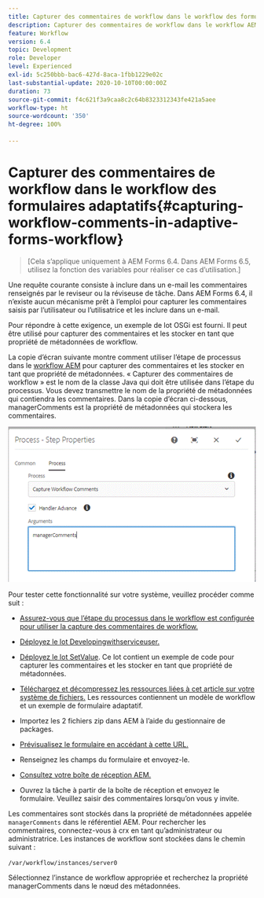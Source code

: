 ```yaml
---
title: Capturer des commentaires de workflow dans le workflow des formulaires adaptatifs
description: Capturer des commentaires de workflow dans le workflow AEM
feature: Workflow
version: 6.4
topic: Development
role: Developer
level: Experienced
exl-id: 5c250bbb-bac6-427d-8aca-1fbb1229e02c
last-substantial-update: 2020-10-10T00:00:00Z
duration: 73
source-git-commit: f4c621f3a9caa8c2c64b8323312343fe421a5aee
workflow-type: ht
source-wordcount: '350'
ht-degree: 100%

---
```


# Capturer des commentaires de workflow dans le workflow des formulaires adaptatifs{#capturing-workflow-comments-in-adaptive-forms-workflow}

>[Cela s’applique uniquement à AEM Forms 6.4. Dans AEM Forms 6.5, utilisez la fonction des variables pour réaliser ce cas d’utilisation.]

Une requête courante consiste à inclure dans un e-mail les commentaires renseignés par le reviseur ou la réviseuse de tâche. Dans AEM Forms 6.4, il n’existe aucun mécanisme prêt à l’emploi pour capturer les commentaires saisis par l’utilisateur ou l’utilisatrice et les inclure dans un e-mail.

Pour répondre à cette exigence, un exemple de lot OSGi est fourni. Il peut être utilisé pour capturer des commentaires et les stocker en tant que propriété de métadonnées de workflow.

La copie d’écran suivante montre comment utiliser l’étape de processus dans le [workflow AEM](http://localhost:4502/editor.html/conf/global/settings/workflow/models/CaptureComments.html) pour capturer des commentaires et les stocker en tant que propriété de métadonnées. « Capturer des commentaires de workflow » est le nom de la classe Java qui doit être utilisée dans l’étape du processus. Vous devez transmettre le nom de la propriété de métadonnées qui contiendra les commentaires. Dans la copie d’écran ci-dessous, managerComments est la propriété de métadonnées qui stockera les commentaires.

![workflowcomments1](assets/workflowcomments1.gif)

Pour tester cette fonctionnalité sur votre système, veuillez procéder comme suit :
* [Assurez-vous que l’étape du processus dans le workflow est configurée pour utiliser la capture des commentaires de workflow.](http://localhost:4502/editor.html/conf/global/settings/workflow/models/CaptureComments.html)

* [Déployez le lot Developingwithserviceuser.](/help/forms/assets/common-osgi-bundles/DevelopingWithServiceUser.jar)

* [Déployez le lot SetValue](/help/forms/assets/common-osgi-bundles/SetValueApp.core-1.0-SNAPSHOT.jar). Ce lot contient un exemple de code pour capturer les commentaires et les stocker en tant que propriété de métadonnées.

* [Téléchargez et décompressez les ressources liées à cet article sur votre système de fichiers.](assets/capturecomments.zip) Les ressources contiennent un modèle de workflow et un exemple de formulaire adaptatif.

* Importez les 2 fichiers zip dans AEM à l’aide du gestionnaire de packages.

* [Prévisualisez le formulaire en accédant à cette URL.](http://localhost:4502/content/dam/formsanddocuments/capturecomments/jcr:content?wcmmode=disabled)

* Renseignez les champs du formulaire et envoyez-le.

* [Consultez votre boîte de réception AEM.](http://localhost:4502/aem/inbox)

* Ouvrez la tâche à partir de la boîte de réception et envoyez le formulaire. Veuillez saisir des commentaires lorsqu’on vous y invite.

Les commentaires sont stockés dans la propriété de métadonnées appelée `managerComments` dans le référentiel AEM. Pour rechercher les commentaires, connectez-vous à crx en tant qu’administrateur ou administratrice. Les instances de workflow sont stockées dans le chemin suivant :

`/var/workflow/instances/server0`

Sélectionnez l’instance de workflow appropriée et recherchez la propriété managerComments dans le nœud des métadonnées.
